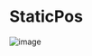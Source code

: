 # StaticPos

![image](https://github.com/anderson895/StaticPos/assets/105678913/7e691c07-cb89-4aa1-af12-417aa2e3e0a8)
